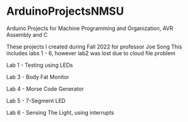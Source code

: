 # ArduinoProjectsNMSU
Arduino Projects for Machine Programming and Organization, AVR Assembly and C

These projects I created during Fall 2022 for professor Joe Song
This includes labs 1 - 6, however lab2 was lost due to cloud file problem

Lab 1 - Testing using LEDs

Lab 3 - Body Fat Monitor

Lab 4 - Morse Code Generator

Lab 5 - 7-Segment LED

Lab 6 - Sensing The Light, using interrupts

